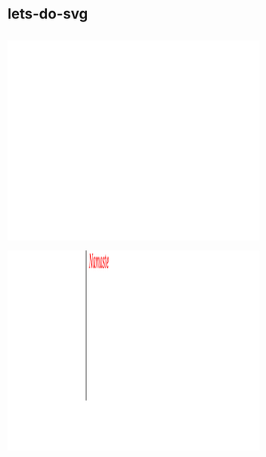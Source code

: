 # lets-do-svg


<div align="center">
	<br>
	<a href="https://github.com/tanisha03/lets-do-svg/blob/master/card.svg">
		<img src="card.svg" width="800" height="400">
	</a>
	<br>
</div>


<div align="center">
	<br>
	<a href="https://github.com/tanisha03/lets-do-svg/blob/master/final.svg">
		<img src="final.svg" width="800" height="400">
	</a>
	<br>
</div>
